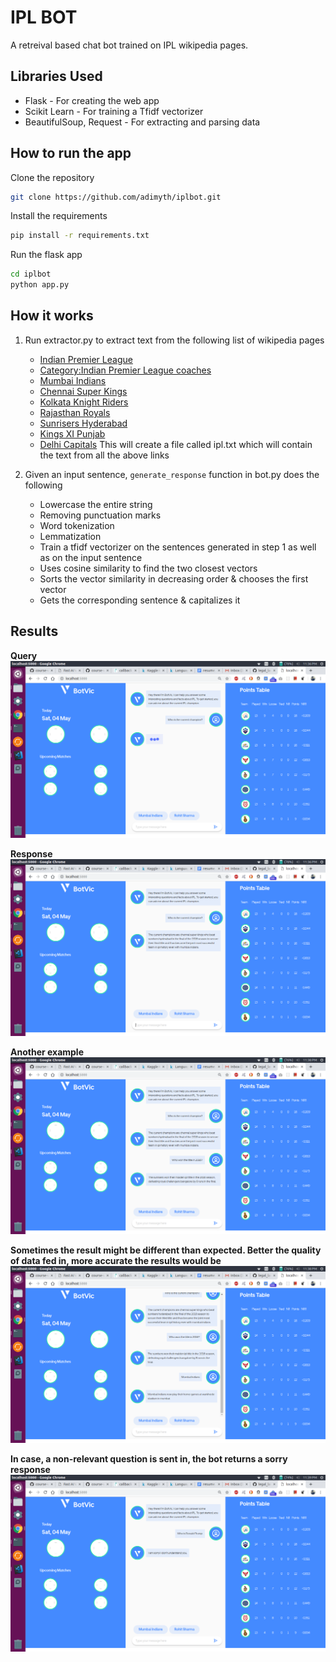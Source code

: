 # IPL BOT

A retreival based chat bot trained on IPL wikipedia pages.


## Libraries Used
* Flask - For creating the web app
* Scikit Learn - For training a Tfidf vectorizer
* BeautifulSoup, Request - For extracting and parsing data

## How to run the app

Clone the repository
```bash
git clone https://github.com/adimyth/iplbot.git
```

Install the requirements
```bash
pip install -r requirements.txt
```

Run the flask app
```bash
cd iplbot
python app.py
```

## How it works
1. Run extractor.py to extract text from the following list of wikipedia pages
    * [Indian Premier League](https://en.wikipedia.org/wiki/Indian_Premier_League)
    * [Category:Indian Premier League coaches](https://en.wikipedia.org/wiki/Category:Indian_Premier_League_coaches)
    * [Mumbai Indians](https://en.wikipedia.org/wiki/Mumbai_Indians)
    * [Chennai Super Kings](https://en.wikipedia.org/wiki/Chennai_Super_Kings)
    * [Kolkata Knight Riders](https://en.wikipedia.org/wiki/Kolkata_Knight_Riders)
    * [Rajasthan Royals](https://en.wikipedia.org/wiki/Rajasthan_Royals)
    * [Sunrisers Hyderabad](https://en.wikipedia.org/wiki/Sunrisers_Hyderabad)
    * [Kings XI Punjab](https://en.wikipedia.org/wiki/Kings_XI_Punjab)
    * [Delhi Capitals](https://en.wikipedia.org/wiki/Delhi_Capitals)
    This will create a file called ipl.txt which will contain the text from all the above links

2. Given an input sentence, `generate_response` function in bot.py does the following
    * Lowercase the entire string
    * Removing punctuation marks
    * Word tokenization
    * Lemmatization
    * Train a tfidf vectorizer on the sentences generated in step 1 as well as on the input sentence
    * Uses cosine similarity to find the two closest vectors
    * Sorts the vector similarity in decreasing order & chooses the first vector
    * Gets the corresponding sentence & capitalizes it

## Results

**Query**
![alt text](images/fig_1.png "Logo Title Text 1")



**Response**
![alt text](images/fig_2.png "Logo Title Text 1")



**Another example**
![alt text](images/fig_3.png "Logo Title Text 1")



**Sometimes the result might be different than expected. Better the quality of data fed in, more accurate the results would be**
![alt text](images/fig_5.png "Logo Title Text 1")



**In case, a non-relevant question is sent in, the bot returns a sorry response**
![alt text](images/fig_6.png "Logo Title Text 1")
